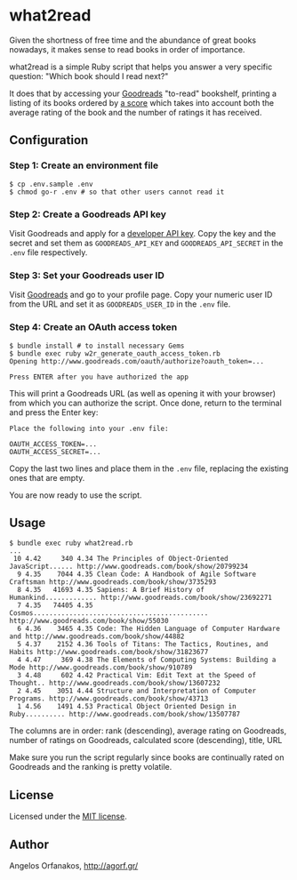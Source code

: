 # what2read

Given the shortness of free time and the abundance of great books nowadays, it
makes sense to read books in order of importance.

what2read is a simple Ruby script that helps you answer a very specific
question: "Which book should I read next?"

It does that by accessing your [Goodreads][] "to-read" bookshelf, printing a
listing of its books ordered by [a score][] which takes into account both the
average rating of the book and the number of ratings it has received.

## Configuration

### Step 1: Create an environment file

    $ cp .env.sample .env
    $ chmod go-r .env # so that other users cannot read it

### Step 2: Create a Goodreads API key

Visit Goodreads and apply for a [developer API key][key]. Copy the key and the
secret and set them as `GOODREADS_API_KEY` and `GOODREADS_API_SECRET` in the
`.env` file respectively.

### Step 3: Set your Goodreads user ID

Visit [Goodreads][] and go to your profile page. Copy your numeric user ID from
the URL and set it as `GOODREADS_USER_ID` in the `.env` file.

### Step 4: Create an OAuth access token

    $ bundle install # to install necessary Gems
    $ bundle exec ruby w2r_generate_oauth_access_token.rb
    Opening http://www.goodreads.com/oauth/authorize?oauth_token=...

    Press ENTER after you have authorized the app

This will print a Goodreads URL (as well as opening it with your browser) from
which you can authorize the script. Once done, return to the terminal and press
the Enter key:

    Place the following into your .env file:

    OAUTH_ACCESS_TOKEN=...
    OAUTH_ACCESS_SECRET=...

Copy the last two lines and place them in the `.env` file, replacing the
existing ones that are empty.

You are now ready to use the script.

## Usage

    $ bundle exec ruby what2read.rb
    ...
     10 4.42     340 4.34 The Principles of Object-Oriented JavaScript...... http://www.goodreads.com/book/show/20799234
      9 4.35    7044 4.35 Clean Code: A Handbook of Agile Software Craftsman http://www.goodreads.com/book/show/3735293
      8 4.35   41693 4.35 Sapiens: A Brief History of Humankind............. http://www.goodreads.com/book/show/23692271
      7 4.35   74405 4.35 Cosmos............................................ http://www.goodreads.com/book/show/55030
      6 4.36    3465 4.35 Code: The Hidden Language of Computer Hardware and http://www.goodreads.com/book/show/44882
      5 4.37    2152 4.36 Tools of Titans: The Tactics, Routines, and Habits http://www.goodreads.com/book/show/31823677
      4 4.47     369 4.38 The Elements of Computing Systems: Building a Mode http://www.goodreads.com/book/show/910789
      3 4.48     602 4.42 Practical Vim: Edit Text at the Speed of Thought.. http://www.goodreads.com/book/show/13607232
      2 4.45    3051 4.44 Structure and Interpretation of Computer Programs. http://www.goodreads.com/book/show/43713
      1 4.56    1491 4.53 Practical Object Oriented Design in Ruby.......... http://www.goodreads.com/book/show/13507787

The columns are in order: rank (descending), average rating on Goodreads, number
of ratings on Goodreads, calculated score (descending), title, URL

Make sure you run the script regularly since books are continually rated on
Goodreads and the ranking is pretty volatile.

## License

Licensed under the [MIT license][].

## Author

Angelos Orfanakos, http://agorf.gr/

[Goodreads]: https://www.goodreads.com/
[API]: https://www.goodreads.com/api
[a score]: http://stackoverflow.com/a/2134629
[key]: https://www.goodreads.com/api/keys
[MIT license]: https://github.com/agorf/what2read/blob/master/LICENSE.txt
